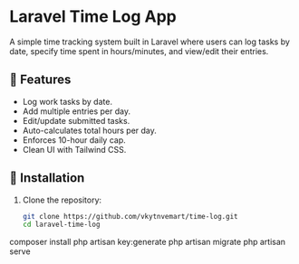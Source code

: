 # Laravel Time Log App

A simple time tracking system built in Laravel where users can log tasks by date, specify time spent in hours/minutes, and view/edit their entries.

## 🚀 Features

- Log work tasks by date.
- Add multiple entries per day.
- Edit/update submitted tasks.
- Auto-calculates total hours per day.
- Enforces 10-hour daily cap.
- Clean UI with Tailwind CSS.


## 🔧 Installation

1. Clone the repository:
   ```bash
   git clone https://github.com/vkytnvemart/time-log.git
   cd laravel-time-log
composer install
php artisan key:generate
php artisan migrate
php artisan serve

